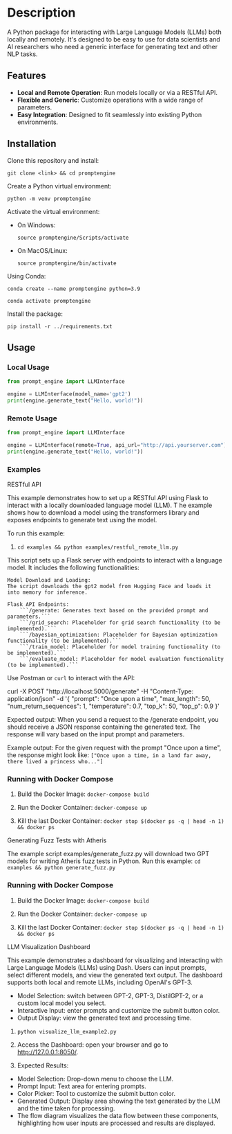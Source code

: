 # Description

A Python package for interacting with Large Language Models (LLMs) both locally and remotely. It's designed to be easy to use for data scientists and AI researchers who need a generic interface for generating text and other NLP tasks.

## Features

- **Local and Remote Operation**: Run models locally or via a RESTful API.
- **Flexible and Generic**: Customize operations with a wide range of parameters.
- **Easy Integration**: Designed to fit seamlessly into existing Python environments.

## Installation

Clone this repository and install:

```git clone <link> && cd promptengine```

Create a Python virtual environment:

```python -m venv promptengine```

Activate the virtual environment:
- On Windows:

  ```source promptengine/Scripts/activate```
  
- On MacOS/Linux:
  
  ```source promptengine/bin/activate```

Using Conda:

```conda create --name promptengine python=3.9```

```conda activate promptengine```

Install the package:

```pip install -r ../requirements.txt```

## Usage

### Local Usage

```python
from prompt_engine import LLMInterface

engine = LLMInterface(model_name='gpt2')
print(engine.generate_text("Hello, world!"))
```

### Remote Usage
```python
from prompt_engine import LLMInterface

engine = LLMInterface(remote=True, api_url="http://api.yourserver.com")
print(engine.generate_text("Hello, world!"))
```

### Examples
RESTful API

This example demonstrates how to set up a RESTful API using Flask to interact with a locally downloaded language model (LLM). T
he example shows how to download a model using the transformers library and exposes endpoints to generate text using the model.

To run this example:
1. ```cd examples && python examples/restful_remote_llm.py```

This script sets up a Flask server with endpoints to interact with a language model. It includes the following functionalities:

    Model Download and Loading:
    The script downloads the gpt2 model from Hugging Face and loads it into memory for inference.

    Flask API Endpoints:
        ```/generate: Generates text based on the provided prompt and parameters.```
        ```/grid_search: Placeholder for grid search functionality (to be implemented).```
        ```/bayesian_optimization: Placeholder for Bayesian optimization functionality (to be implemented).```
        ```/train_model: Placeholder for model training functionality (to be implemented).```
        ```/evaluate_model: Placeholder for model evaluation functionality (to be implemented).```

Use Postman or ```curl``` to interact with the API:

curl -X POST "http://localhost:5000/generate" -H "Content-Type: application/json" -d '{
  "prompt": "Once upon a time",
  "max_length": 50,
  "num_return_sequences": 1,
  "temperature": 0.7,
  "top_k": 50,
  "top_p": 0.9
}'

Expected output:
When you send a request to the /generate endpoint, you should receive a JSON response containing the generated text. The response will vary based on the input prompt and parameters.

Example output:
For the given request with the prompt "Once upon a time", the response might look like:
```["Once upon a time, in a land far away, there lived a princess who..."]```

### Running with Docker Compose
1. Build the Docker Image:
```docker-compose build```

2. Run the Docker Container:
```docker-compose up```

3. Kill the last Docker Container:
```docker stop $(docker ps -q | head -n 1) && docker ps```

Generating Fuzz Tests with Atheris

The example script examples/generate_fuzz.py will download two GPT models for writing Atheris fuzz tests in Python.
Run this example:
```cd examples && python generate_fuzz.py```

### Running with Docker Compose
1. Build the Docker Image:
```docker-compose build```

2. Run the Docker Container:
```docker-compose up```

3. Kill the last Docker Container:
```docker stop $(docker ps -q | head -n 1) && docker ps```

LLM Visualization Dashboard

This example demonstrates a dashboard for visualizing and interacting with Large Language Models (LLMs) using Dash. Users can input prompts, select different models, and view the generated text output. The dashboard supports both local and remote LLMs, including OpenAI's GPT-3.

- Model Selection: switch between GPT-2, GPT-3, DistilGPT-2, or a custom local model you select. 
- Interactive Input: enter prompts and customize the submit button color.
- Output Display: view the generated text and processing time. 

1. ```python visualize_llm_example2.py```

2. Access the Dashboard: open your browser and go to http://127.0.0.1:8050/.

3. Expected Results:
- Model Selection: Drop-down menu to choose the LLM.
- Prompt Input: Text area for entering prompts.
- Color Picker: Tool to customize the submit button color.
- Generated Output: Display area showing the text generated by the LLM and the time taken for processing.
- The flow diagram visualizes the data flow between these components, highlighting how user inputs are processed and results are displayed.
